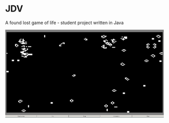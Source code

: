 # JDV

A found lost game of life - student project written in Java


![screenshot](./screenshot.png)